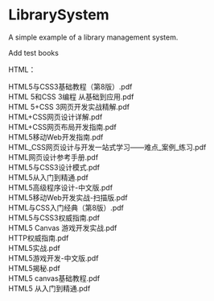 # LibrarySystem
A simple example of a library management system.

Add test books   

HTML：

HTML5与CSS3基础教程（第8版）.pdf    
HTML 5和CSS 3编程 从基础到应用.pdf    
HTML 5+CSS 3网页开发实战精解.pdf    
HTML+CSS网页设计详解.pdf    
HTML+CSS网页布局开发指南.pdf    
HTML5移动Web开发指南.pdf    
HTML_CSS网页设计与开发一站式学习——难点_案例_练习.pdf    
HTML网页设计参考手册.pdf    
HTML5与CSS3设计模式.pdf    
HTML5从入门到精通.pdf    
HTML5高级程序设计-中文版.pdf    
HTML5移动Web开发实战-扫描版.pdf    
HTML与CSS入门经典（第8版）.pdf    
HTML5与CSS3权威指南.pdf    
HTML5 Canvas 游戏开发实战.pdf    
HTTP权威指南.pdf    
HTML5实战.pdf    
HTML5游戏开发-中文版.pdf    
HTML5揭秘.pdf    
HTML5 canvas基础教程.pdf    
HTML5 从入门到精通.pdf
